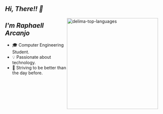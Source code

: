## *Hi, There!! 👊*

<img align="right" alt="delima-top-languages" src="https://github-readme-stats.vercel.app/api/top-langs/?username=RaphaellArcanjo&layout=compact&hide_border=true&title_color=636769&text_color=bfc6c9&bg_color=0d1117"  width="300px"/>

## *I'm Raphaell Arcanjo* 

  - 🎓 Computer Engineering Student.
  - 💡 Passionate about technology.
  - 💭 Striving to be better than the day before. 
